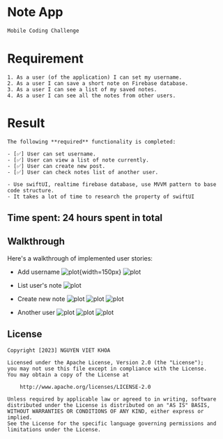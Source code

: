# Note App
```bash
Mobile Coding Challenge
```
# Requirement

```
1. As a user (of the application) I can set my username.
2. As a user I can save a short note on Firebase database.
3. As a user I can see a list of my saved notes.
4. As a user I can see all the notes from other users.
```

# Result

```
The following **required** functionality is completed:

- [✅] User can set username.
- [✅] User can view a list of note currently.
- [✅] User can create new post.
- [✅] User can check notes list of another user.

- Use swiftUI, realtime firebase database, use MVVM pattern to base code structure.
- It takes a lot of time to research the property of swiftUI
```
## Time spent: **24** hours spent in total



## Walkthrough
Here's a walkthrough of implemented user stories:

- Add username 
![plot](./Demo/1.png){width=150px}
![plot](./Demo/2.png)

- List user's note 
![plot](./Demo/3.png)

- Create new note
![plot](./Demo/3.png)
![plot](./Demo/4.png)
![plot](./Demo/5.png)

- Another user
![plot](./Demo/6.png)
![plot](./Demo/7.png)
![plot](./Demo/8.png)

## License

    Copyright [2023] NGUYEN VIET KHOA

    Licensed under the Apache License, Version 2.0 (the "License");
    you may not use this file except in compliance with the License.
    You may obtain a copy of the License at

        http://www.apache.org/licenses/LICENSE-2.0

    Unless required by applicable law or agreed to in writing, software
    distributed under the License is distributed on an "AS IS" BASIS,
    WITHOUT WARRANTIES OR CONDITIONS OF ANY KIND, either express or implied.
    See the License for the specific language governing permissions and
    limitations under the License.
